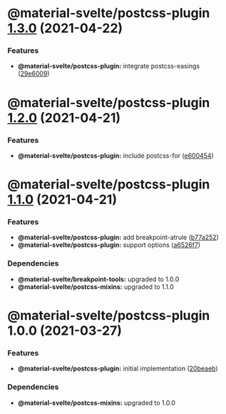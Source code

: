# @material-svelte/postcss-plugin [1.3.0](https://github.com/material-svelte/material-svelte/compare/@material-svelte/postcss-plugin@1.2.0...@material-svelte/postcss-plugin@1.3.0) (2021-04-22)


### Features

* **@material-svelte/postcss-plugin:** integrate postcss-easings ([29e6009](https://github.com/material-svelte/material-svelte/commit/29e600928f8d836604c8f112a6bca1e937395f58))

# @material-svelte/postcss-plugin [1.2.0](https://github.com/material-svelte/material-svelte/compare/@material-svelte/postcss-plugin@1.1.0...@material-svelte/postcss-plugin@1.2.0) (2021-04-21)


### Features

* **@material-svelte/postcss-plugin:** include postcss-for ([e600454](https://github.com/material-svelte/material-svelte/commit/e600454ec6af8a72d1da852ac83a2cf953602615))

# @material-svelte/postcss-plugin [1.1.0](https://github.com/material-svelte/material-svelte/compare/@material-svelte/postcss-plugin@1.0.0...@material-svelte/postcss-plugin@1.1.0) (2021-04-21)


### Features

* **@material-svelte/postcss-plugin:** add breakpoint-atrule ([b77a252](https://github.com/material-svelte/material-svelte/commit/b77a2523adf783cd693a5064481e6c7d49469886))
* **@material-svelte/postcss-plugin:** support options ([a6526f7](https://github.com/material-svelte/material-svelte/commit/a6526f73e80a7b4112c765549b99a5052c09df50))





### Dependencies

* **@material-svelte/breakpoint-tools:** upgraded to 1.0.0
* **@material-svelte/postcss-mixins:** upgraded to 1.1.0

# @material-svelte/postcss-plugin 1.0.0 (2021-03-27)


### Features

* **@material-svelte/postcss-plugin:** initial implementation ([20beaeb](https://github.com/material-svelte/material-svelte/commit/20beaebecb53855a56e1623f8640548c152a6b76))





### Dependencies

* **@material-svelte/postcss-mixins:** upgraded to 1.0.0
